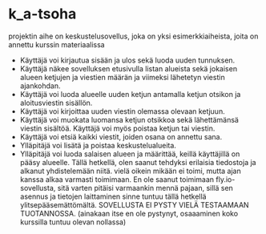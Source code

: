 # k_a-tsoha
projektin aihe on keskustelusovellus, joka on yksi esimerkkiaiheista, joita on annettu kurssin materiaalissa

- Käyttäjä voi kirjautua sisään ja ulos sekä luoda uuden tunnuksen.
- Käyttäjä näkee sovelluksen etusivulla listan alueista sekä jokaisen alueen ketjujen ja viestien määrän ja viimeksi lähetetyn viestin ajankohdan.
- Käyttäjä voi luoda alueelle uuden ketjun antamalla ketjun otsikon ja aloitusviestin sisällön.
- Käyttäjä voi kirjoittaa uuden viestin olemassa olevaan ketjuun.
- Käyttäjä voi muokata luomansa ketjun otsikkoa sekä lähettämänsä viestin sisältöä. Käyttäjä voi myös poistaa ketjun tai viestin.
- Käyttäjä voi etsiä kaikki viestit, joiden osana on annettu sana.
- Ylläpitäjä voi lisätä ja poistaa keskustelualueita.
- Ylläpitäjä voi luoda salaisen alueen ja määrittää, keillä käyttäjillä on pääsy alueelle.
Tällä hetkellä, olen saanut tehdyksi erilaisia tiedostoja ja alkanut yhdistelemään niitä. vielä oikein mikään ei toimi, mutta ajan kanssa alkaa varmasti toimimaan.
En ole saanut toimimaan fly.io-sovellusta, sitä varten pitäisi varmaankin mennä pajaan, sillä sen asennus ja tietojen laittaminen sinne tuntuu tällä hetkellä ylitsepääsemättömältä.
SOVELLUSTA EI PYSTY VIELÄ TESTAAMAAN TUOTANNOSSA. (ainakaan itse en ole pystynyt, osaaaminen koko kurssilla tuntuu olevan nollassa)

